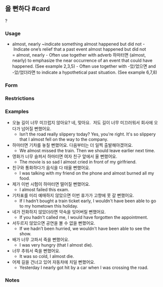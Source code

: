 ## 을 뻔하다 #card
?
### Usage
- almost, nearly ~indicate something almost happened but did not
- Indicate one’s relief that a past event almost happened but did not = almost, nearly
- Often use together with adverb 하마터면 (almost, nearly) to emphasize the near occurrence of an event that could have happened. (See example 2,3,5)
- Often use together with -았/었으면 and -았/었더라면 to indicate a hypothetical past situation. (See example 6,7,8)
### Form
### Restrictions
### Examples
- 오늘 길이 너무 미끄럽지 않아요?
	네, 맞아요.  저도 길이 너무 미끄러워서 회사에 오다가 넘어질 뻔했어요.
	- Isn’t the road really slippery today?
		Yes, you're right. It's so slippery that I almost fell on the way to the company.
- 하마터면 기차를 놓칠 뻔했어요.
	다음부터는 더 일찍 출발해야겠어요.
	- We almost missed the train.
		Then we should leave earlier next time.
- 영화가 너무 슬퍼서 하마터면 여자 친구 앞에서 울 뻔했어요.
	- The movie is so sad I almost cried in front of my girlfriend.
- 친구와 통화하다가 음식을 다 태울 뻔했어요.
	- I was talking with my friend on the phone and almost burned all my food.
- 제가 이번 시험이 하마터면 떨어질 뻔했어요.
	- I almost failed this exam.
- 기차표를 미리 예매하지 않았으면 이번 휴가가 고향에 못 갈 뻔했어요.
	- If I hadn’t bought a train ticket early, I wouldn't have been able to go to my hometown this holiday.
- 네가 전화하지 않았더라면 약속을 잊어버릴 뻔했어요.
	- If you hadn't called me, I would have forgotten the appointment.
- 서두르지 않았으면 공연을 볼 수 없을 뻔했어요.
	- If we hadn’t been hurried, we wouldn't have been able to see the show.
- 배가 너무 고파서 죽을 뻔했어요.
	- I was very hungry (that I almost die).
- 너무 추워서 죽을 뻔했어요.
	- It was so cold, I almost die.
- 어제 길을 건너고 있어 자동차에 치일 뻔했어요.
	- Yesterday I nearly got hit by a car when I was crossing the road.
### Notes
<!--SR:!2024-09-13,4,230-->